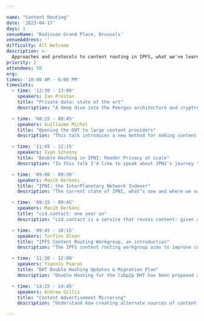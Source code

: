 ```yaml
---

name: "Content Routing"
date: '2023-04-17'
days: 1
venueName: 'Radisson Grand Place, Brussels'
venueAddress: ''
difficulty: All Welcome
description: >-
  Approaches and protocols to content routing in IPFS, what we've learned so far, and directions for the future. Join this track to explore herding CIDs, bringing content providers closer to the seekers of content, new advances across content routing systems, and a fresh look at the horizon of what's to come.
priority: 2
attendees: 50
org: 
times: '10:00 AM - 6:00 PM'
timeslots:
  - time: '12:30 - 13:00'
    speakers: Ian Preston
    title: "Private data: state of the art"
    description: "A deep dive into the Peergos architecture and cryptree+ which gives post-quantum ciphertext-level access control, better metadata protection and better performance. Learn about our fully concurrent GC design, and other performance boosts."

  - time: '08:15 - 08:45'
    speakers: Guillaume Michel
    title: "Opening the DHT to large content providers"
    description: "This talk introduces a new method for making content publishing in the DHT less resource-intensive for large content providers. This technique, named Reprovide Sweep reduces the load of content publication by reproviding all provider records located in the same keyspace region at once. This strategy decreases the number of DHT lookups required for content publication, and the number of connections to open by 80x for a content provider advertising 100’000 CID. The talk will be of interest to those interested in IPFS optimization and improving the efficiency of large-scale content publication and discovery on the DHT. "

  - time: '11:45 - 12:15'
    speakers: Ivan Schasny
    title: "Double Hashing in IPNI: Reader Privacy at scale"
    description: "In this talk I'd like to speak about IPNI's journey to implementing Double Hashing at scale. I'll cover: * what double hashing is and what benefits it gives to the user; * IPNI and DHT double hashing compatibility; * IPNI dataset migration; * how we run double hashing in production; * issues that we encountered. This talk will be interesting to those who already run IPNI by themselves (as they will want to implement Reader Privacy at some point) as well as to those who are just thinking to participate in the IPNI ecosystem."

  - time: '09:00 - 09:30'
    speakers: Masih Derkani
    title: "IPNI: the InterPlanetary Network Indexer"
    description: "The current state of IPNI, what’s new and where we are going"

  - time: '09:15 - 09:45'
    speakers: Masih Derkani
    title: "cid.contact: one year on"
    description: "cid.contact is a service that routes content: given a CID it finds providers of it along with metadata on how it can be retrieved. It has been almost a year since the launch of cid.contact. a lot has happened since. This talk goes over the latest and greatest offered by cid.contact, our journey in making it all happen and what's to come"

  - time: '09:45 - 10:15'
    speakers: Torfinn Olsen
    title: "IPFS Content Routing Workgroup, an introduction"
    description: "The IPFS content routing workgroup aims to improve content routing within the IPFS network by applying an intentional focus on effectiveness of content discovery and delivery mechanisms. We make group decisions around the design and implementation of new content routing protocols, optimize existing ones, and address the various technical challenges associated with decentralized content routing. We'd like to make everyone aware of the important work this group is doing and encourage their participation."

  - time: '11:30 - 12:00'
    speakers: Yiannis Psaras
    title: "DHT Double Hashing Updates & Migration Plan"
    description: "Double Hashing for the libp2p DHT has been proposed as an approach to improve libp2p's privacy. The approach, which includes breaking changes to the current DHT, has been discussed at IPFS Thing and Camp 2022. This talk will give a brief update of developments since IPFS Camp and most importantly will lay out the migration plan to the new double-hashing DHT."

  - time: '14:15 - 14:45'
    speakers: Andrew Gillis
    title: "Content Advertisement Mirroring"
    description: "Understand how creating alternate sources of content advertisement data is needed to unburden advertisement publishers, and start new indexers quickly. Discuss ideas that build on this capability, such as distributing content advertisement and providing alternate means of publishing it. Define basic outline for a protocol that enables interoperability of advertisement publishers and indexer operators."

---
```

